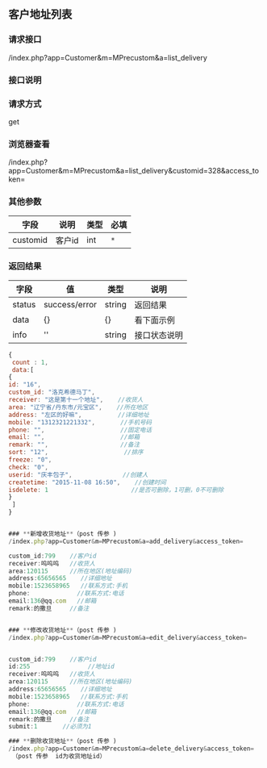 ## 客户地址列表
### **请求接口**
/index.php?app=Customer&m=MPrecustom&a=list_delivery

### **接口说明**

### **请求方式**
get

### **浏览器查看**
/index.php?app=Customer&m=MPrecustom&a=list_delivery&customid=328&access_token=




### **其他参数**
|字段       |说明            |类型    |必填           |
| --------- |--------      |--------|--------       |
|customid     |客户id | int| `*`         |


### **返回结果**
|字段       |值             |类型    |说明           |
| --------- |--------      |--------|--------       |
|status     |success/error |string |返回结果         |
|data       |{}| {} |看下面示例 |
|info       | '' | string | 接口状态说明  |

``` javascript
{
 count : 1,
 data:[
{
id: "16",
custom_id: "洛克希德马丁",     
receiver: "这是第十一个地址",    //收货人
area: "辽宁省/丹东市/元宝区",    //所在地区
address: "左区的好嘛",          //详细地址
mobile: "1312321221332",       //手机号码
phone: "",                     //固定电话
email: "",                     //邮箱
remark: "",                    //备注
sort: "12",                     //排序
freeze: "0",                
check: "0",
userid: "庆丰包子",              //创建人
createtime: "2015-11-08 16:50",    //创建时间
isdelete: 1                       //是否可删除，1可删，0不可删除
}
 ]
}


### **新增收货地址**（post 传参 )
/index.php?app=Customer&m=MPrecustom&a=add_delivery&access_token=   

custom_id:799    //客户id
receiver:呜呜呜   //收货人
area:120115      //所在地区(地址编码)
address:65656565    //详细地址
mobile:1523658965   //联系方式:手机
phone:             //联系方式:电话
email:136@qq.com   //邮箱
remark:的撒旦     //备注


### **修改收货地址**（post 传参 )
/index.php?app=Customer&m=MPrecustom&a=edit_delivery&access_token=  


custom_id:799    //客户id
id:255                //地址id
receiver:呜呜呜   //收货人
area:120115      //所在地区(地址编码)
address:65656565    //详细地址
mobile:1523658965   //联系方式:手机
phone:             //联系方式:电话
email:136@qq.com   //邮箱
remark:的撒旦     //备注
submit:1       //必须为1

### **删除收货地址**（post 传参 )
/index.php?app=Customer&m=MPrecustom&a=delete_delivery&access_token=   
 （post 传参  id为收货地址id）